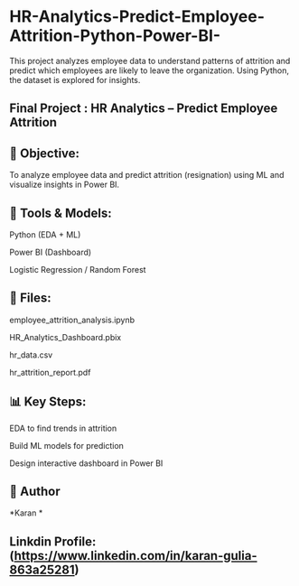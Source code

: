 # HR-Analytics-Predict-Employee-Attrition-Python-Power-BI-
This project analyzes employee data to understand patterns of attrition and predict which employees are likely to leave the organization. Using Python, the dataset is explored for insights. 

## Final Project : HR Analytics – Predict Employee Attrition

## 📌 Objective:

To analyze employee data and predict attrition (resignation) using ML and visualize insights in Power BI.

## 🧠 Tools & Models:

Python (EDA + ML)

Power BI (Dashboard)

Logistic Regression / Random Forest


## 📂 Files:

employee_attrition_analysis.ipynb

HR_Analytics_Dashboard.pbix

hr_data.csv

hr_attrition_report.pdf


## 📊 Key Steps:

EDA to find trends in attrition

Build ML models for prediction

Design interactive dashboard in Power BI

## 💼 Author
*Karan *

## Linkdin Profile: (https://www.linkedin.com/in/karan-gulia-863a25281)
